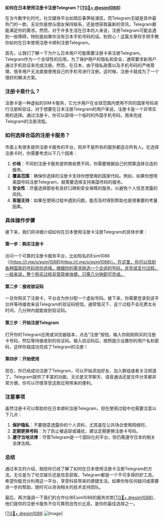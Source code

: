 **如何在日本使用注册卡注册Telegram？[[TG💪+ @esim1088](https://t.me/s/esim1088)]**

在当今数字化时代，社交媒体平台如雨后春笋般涌现，而Telegram无疑是其中最热门的一款。无论你是想与朋友保持联系，还是想获取最新的资讯，Telegram都能满足你的需求。然而，对于许多生活在日本的人来说，注册Telegram可能会遇到一些障碍，特别是如果你没有日本手机号码的话。别担心！这篇文章将手把手教你如何在日本使用注册卡顺利注册Telegram。

首先，让我们了解一下为什么日本用户可能需要注册卡来注册Telegram。Telegram作为一个全球性的应用，为了保护用户的隐私和安全，通常要求新用户通过手机验证来完成注册。然而，在日本，由于隐私政策以及手机号码的严格管理，很多用户无法直接使用自己的手机号进行注册。这时候，注册卡就成为了一个很好的解决方案。

### 注册卡是什么？

注册卡是一种虚拟的SIM卡服务，它允许用户在全球范围内使用不同的国家号码进行注册和验证。对于想要在日本注册Telegram的用户来说，注册卡是一个非常实用的选择。通过注册卡，你可以获得一个临时的外国手机号码，用来完成Telegram的注册流程。

### 如何选择合适的注册卡服务？

市面上有很多提供注册卡服务的平台，但并不是所有的服务都适合所有人。在选择注册卡时，你需要考虑以下几个因素：

1. **价格**：不同的注册卡服务提供商收费不同，你需要根据自己的预算选择合适的服务。
2. **覆盖范围**：确保你选择的注册卡支持你想使用的国家代码。例如，如果你想用美国号码注册Telegram，就需要选择支持美国号码的服务。
3. **安全性**：尽量选择那些有良好口碑和安全保障的服务，以避免个人信息泄露的风险。
4. **客服支持**：如果在使用过程中遇到问题，能否及时得到帮助也是很重要的考量因素。

### 具体操作步骤

接下来，我们将详细介绍如何在日本使用注册卡注册Telegram的具体步骤：

#### 第一步：购买注册卡

访问一个可靠的注册卡服务平台，比如知名的Esim1088（[https://t.me/s/esim1088](https://t.me/s/esim1088)）。在这里，你可以找到各种国家的号码供你选择。根据你的需求挑选一个合适的号码，并完成支付过程。一般来说，整个购买过程非常简单快捷，只需几分钟即可完成。

#### 第二步：接收验证码

一旦你购买了注册卡，平台会为你分配一个虚拟号码。接下来，你需要登录到该平台并等待接收来自Telegram的验证码短信。通常情况下，这个过程不会花费太长时间，几分钟内就能收到验证码。

#### 第三步：开始注册Telegram

打开你的Telegram应用或浏览器版本，点击“注册”按钮。输入你刚刚购买的注册卡号码，然后等待接收到的验证码。输入验证码后，按照提示设置你的用户名和密码，这样你就成功完成了Telegram的注册！

#### 第四步：开始使用

现在，你已经成功注册了Telegram，可以开始添加好友、加入群组或者关注频道了。Telegram提供了丰富的功能，无论是文字聊天、语音通话还是文件分享都非常方便。你可以尽情享受这款应用带来的便利。

### 注意事项

虽然注册卡可以帮助你在日本顺利注册Telegram，但在使用过程中也需要注意以下几点：

1. **保护隐私**：不要随意透露你的个人资料，尤其是在公共场合使用网络时。
2. **定期更换号码**：为了防止被追踪或骚扰，建议定期更换注册卡号码。
3. **遵守当地法律**：尽管Telegram是一个国际化的平台，但仍需遵守日本的相关法律法规。

### 总结

通过本文的介绍，相信你已经了解了如何在日本使用注册卡注册Telegram的方法。无论是为了社交娱乐还是信息获取，Telegram都是一个不可多得的好工具。希望你能充分利用这一平台，享受科技带来的便捷生活。如果你有任何疑问或需要进一步的帮助，随时可以咨询相关的技术支持团队。

最后，再次强调一下我们的合作伙伴Esim1088的服务优势[[TG💪+ @esim1088](https://t.me/s/esim1088)]，他们提供的注册卡服务不仅可靠而且性价比高，是你的最佳选择之一。

[[TG💪+ @esim1088](https://t.me/s/esim1088) ![Image](https://i.postimg.cc/4NQfJmqS/Snipaste-2025-05-13-00-14-12.png)]